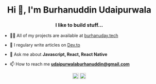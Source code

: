 <h1 align="center">Hi 👋, I'm Burhanuddin Udaipurwala</h1>
<h3 align="center">I like to build stuff...</h3>

- 👨‍💻 All of my projects are available at [burhanuday.tech](https://burhanuday.tech)

- 📝 I regulary write articles on [Dev.to](https://dev.to/burhanuday)

- 💬 Ask me about **Javascript, React, React Native**

- 📫 How to reach me **udaipurwalaburhanuddin@gmail.com**

<p align="center">
<a href="https://twitter.com/burhanuday" target="blank"><img align="center" src="https://cdn.jsdelivr.net/npm/simple-icons@3.0.1/icons/twitter.svg" alt="burhanuday" height="20" width="20" /></a>
<a href="https://linkedin.com/in/burhanuddin-udaipurwala" target="blank"><img align="center" src="https://cdn.jsdelivr.net/npm/simple-icons@3.0.1/icons/linkedin.svg" alt="burhanuddin-udaipurwala" height="20" width="20" /></a>
</p>
